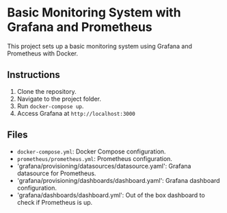 # Basic Monitoring System with Grafana and Prometheus

This project sets up a basic monitoring system using Grafana and Prometheus with Docker.

## Instructions

1. Clone the repository.
2. Navigate to the project folder.
3. Run `docker-compose up`.
4. Access Grafana at `http://localhost:3000`

## Files

- `docker-compose.yml`: Docker Compose configuration.
- `prometheus/prometheus.yml`: Prometheus configuration.
- 'grafana/provisioning/datasources/datasource.yaml': Grafana datasource for Prometheus.
- 'grafana/provisioning/dashboards/dashboard.yaml': Grafana dashboard configuration.
- 'grafana/dashboards/dashboard.yml': Out of the box dashboard to check if Prometheus is up. 

